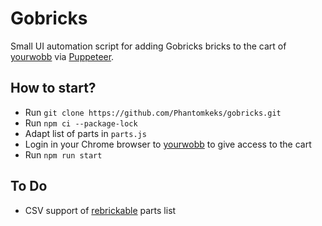 # Gobricks
Small UI automation script for adding Gobricks bricks to the cart of [yourwobb](https://www.yourwobb.com/) via [Puppeteer](https://pptr.dev/).

## How to start?
- Run `git clone https://github.com/Phantomkeks/gobricks.git`
- Run `npm ci --package-lock`
- Adapt list of parts in `parts.js`
- Login in your Chrome browser to [yourwobb](https://www.yourwobb.com/) to give access to the cart
- Run `npm run start`

## To Do
- CSV support of [rebrickable](https://rebrickable.com/) parts list